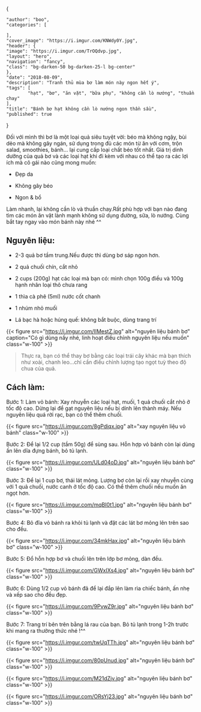 
{
 
    "author": "boo",
    "categories": [

    ],
    "cover_image": "https://i.imgur.com/KNWdy0Y.jpg",
    "header": {
    "image": "https://i.imgur.com/TrOQdvp.jpg",
    "layout": "hero",
    "navigation": "fancy",
    "class": "bg-darken-50 bg-darken-25-l bg-center"
    },
    "date": "2018-08-09",
    "description": "Tranh thủ mùa bơ làm món này ngon hết ý",
    "tags": [
            "hạt", "bơ", "ăn vặt", "bữa phụ", "không cần lò nướng", "thuần chay"
    ],
    "title": "Bánh bơ hạt không cần lò nướng ngon thần sầu",
    "published": true
}

Đối với mình thì bơ là một loại quả siêu tuyệt vời: béo mà không ngậy, bùi dẻo mà không gây ngán, sử dụng trong đủ các món từ ăn với cơm, trộn salad, smoothies, bánh... lại cung cấp loại chất béo tốt nhất. Giá trị dinh dưỡng của quả bơ và các loại hạt khi đi kèm với nhau có thể tạo ra các lợi ích mà cô gái nào cũng mong muốn:

- Đẹp da

- Không gây béo

- Ngon & bổ 

Làm nhanh, lại không cần lò và thuần chay.Rất phù hợp với bạn nào đang tìm các món ăn vặt lành mạnh không sử dụng đường, sữa, lò nướng. Cùng bắt tay ngay vào món bánh này nhé ^^

## Nguyên liệu:

- 2-3 quả bơ tầm trung.Nếu được thì dùng bơ sáp ngon hơn.

- 2 quả chuối chín, cắt nhỏ

- 2 cups (200g) hạt các loại mà bạn có: mình chọn 100g điều và 100g hạnh nhân loại thô chưa rang

- 1 thìa cà phê (5ml) nước cốt chanh

- 1 nhúm nhỏ muối

- Lá bạc hà hoặc húng quế: không bắt buộc, dùng trang trí 

{{< figure src="https://i.imgur.com/IlMestZ.jpg" alt="nguyên liệu bánh bơ" caption="Có gì dùng nấy nhé, linh hoạt điều chỉnh nguyên liệu nếu muốn" class="w-100" >}}

> Thực ra, bạn có thể thay bơ bằng các loại trái cây khác mà bạn thích như xoài, chanh leo...chỉ cần điều chỉnh lượng tạo ngọt tuỳ theo độ chua của quả.

## Cách làm: 

Bước 1: Làm vỏ bánh: Xay nhuyễn các loại hạt, muối, 1 quả chuối cắt nhỏ ở tốc độ cao. Dừng lại để gạt nguyên liệu nếu bị dính lên thành máy. Nếu nguyên liệu quá rời rạc, bạn có thể thêm chuối.

{{< figure src="https://i.imgur.com/8gPdiqx.jpg" alt="xay nguyên liệu vỏ bánh" class="w-100" >}}

Bước 2: Để lại 1/2 cup (tầm 50g) để sùng sau. Hỗn hợp vỏ bánh còn lại dùng ấn lên dĩa đựng bánh, bỏ tủ lạnh.

{{< figure src="https://i.imgur.com/ULd04oD.jpg" alt="nguyên liệu bánh bơ" class="w-100" >}}

Bước 3: Để lại 1 cup bơ, thái lát mỏng. Lượng bơ còn lại rồi xay nhuyễn cùng với 1 quả chuối, nước canh ở tốc độ cao. Có thể thêm chuối nếu muốn ăn ngọt hơn.

{{< figure src="https://i.imgur.com/mqBI0t1.jpg" alt="nguyên liệu bánh bơ" class="w-100" >}}

Bước 4: Bỏ đĩa vỏ bánh ra khỏi tủ lạnh và đặt các lát bơ mỏng lên trên sao cho đều.

{{< figure src="https://i.imgur.com/34mkHax.jpg" alt="nguyên liệu bánh bơ" class="w-100" >}}

Bước 5: Đổ hỗn hợp bơ và chuối lên trên lớp bơ mỏng, dàn đều. 

{{< figure src="https://i.imgur.com/GWxIXs4.jpg" alt="nguyên liệu bánh bơ" class="w-100" >}}

Bước 6: Dùng 1/2 cup vỏ bánh đã để lại đắp lên làm rìa chiếc bánh, ấn nhẹ và xếp sao cho đều đẹp.

{{< figure src="https://i.imgur.com/9PvwZ9r.jpg" alt="nguyên liệu bánh bơ" class="w-100" >}}

Bước 7: Trang trí bên trên bằng lá rau của bạn. Bỏ tủ lạnh trong 1-2h trước khi mang ra thưởng thức nhé !^^

{{< figure src="https://i.imgur.com/twUqTTh.jpg" alt="nguyên liệu bánh bơ" class="w-100" >}}


{{< figure src="https://i.imgur.com/80pUnud.jpg" alt="nguyên liệu bánh bơ" class="w-100" >}}


{{< figure src="https://i.imgur.com/M21dZjv.jpg" alt="nguyên liệu bánh bơ" class="w-100" >}}


{{< figure src="https://i.imgur.com/ORsYj23.jpg" alt="nguyên liệu bánh bơ" class="w-100" >}}



